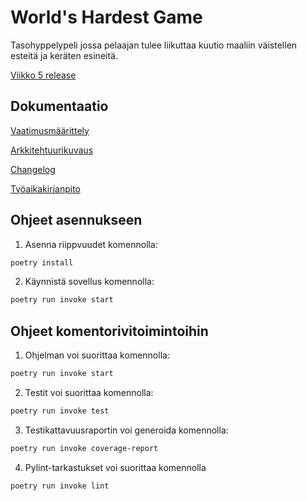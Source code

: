 # World's Hardest Game

Tasohyppelypeli jossa pelaajan tulee liikuttaa kuutio maaliin väistellen esteitä ja keräten esineitä.

[Viikko 5 release](/Releases/viikko5)

## Dokumentaatio

[Vaatimusmäärittely](/dokumentaatio/vaatimusmaarittely.md)

[Arkkitehtuurikuvaus](/dokumentaatio/arkkitehtuuri.md)

[Changelog](/dokumentaatio/changelog.md)

[Työaikakirjanpito](/dokumentaatio/tyoaikakirjanpito.md)

## Ohjeet asennukseen

1. Asenna riippvuudet komennolla:
```bash
poetry install
```
2. Käynnistä sovellus komennolla:
```bash
poetry run invoke start
```

## Ohjeet komentorivitoimintoihin

1. Ohjelman voi suorittaa komennolla:
```bash
poetry run invoke start
```
2. Testit voi suorittaa komennolla:
```bash
poetry run invoke test
```
3. Testikattavuusraportin voi generoida komennolla:
```bash
poetry run invoke coverage-report
```
4. Pylint-tarkastukset voi suorittaa komennolla
```bash
poetry run invoke lint
```
